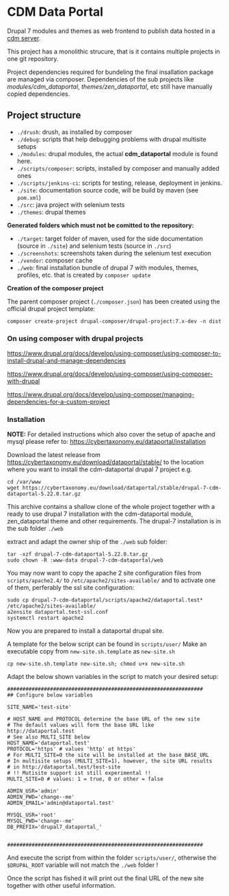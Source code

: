 # CDM Data Portal

Drupal 7 modules and themes as web frontend to publish data hosted in a [cdm server](https://github.com/cybertaxonomy/cdm-server).

This project has a monolithic strucure, that is it contains multiple projects in one git repository.

Project dependencies required for bundeling the final insallation package are managed via composer. Dependencies of the sub projects like *modules/cdm_dataportal*, *themes/zen_dataportal*, etc still have manually copied dependencies. 

## Project structure

* `./drush`: drush, as installed by composer
* `./debug`: scripts that help debugging problems with drupal multisite setups
* `./modules`: drupal modules, the actual **cdm_dataportal** module is found here. 
* `./scripts/composer`: scripts, installed by composer and manually added ones
* `./scripts/jenkins-ci`: scripts for testing, release, deployment in jenkins.
* `./site`: documentation source code, will be build by maven (see `pom.xml`)
* `./src`: java project with selenium tests
* `./themes`: drupal themes

**Generated folders which must not be comitted to the repository:**

* `./target`: target folder of maven, used for the side documentation (source in `./site`) and selenium tests (source in `./src`)
* `./screenshots`: screenshots taken during the selenium test execution
* `./vendor`: composer cache
* `./web`: final installation bundle of drupal 7 with modules, themes, profiles, etc. that is created by `composer update`

**Creation of the composer project**

The parent composer project (`./composer.json`) has been created using the official drupal project template:

~~~
composer create-project drupal-composer/drupal-project:7.x-dev -n dist
~~~

### On using composer with drupal projects

https://www.drupal.org/docs/develop/using-composer/using-composer-to-install-drupal-and-manage-dependencies

https://www.drupal.org/docs/develop/using-composer/using-composer-with-drupal

https://www.drupal.org/docs/develop/using-composer/managing-dependencies-for-a-custom-project



### Installation

**NOTE:** For detailed instructions which also cover the setup of apache and mysql please refer to: https://cybertaxonomy.eu/dataportal/installation

Download the latest release from https://cybertaxonomy.eu/download/dataportal/stable/ to the location where you want to install the cdm-dataportal drupal 7 project e.g.

~~~
cd /var/www
wget https://cybertaxonomy.eu/download/dataportal/stable/drupal-7-cdm-dataportal-5.22.0.tar.gz
~~~

This archive contains a shallow clone of the whole project together with a ready to use drupal 7 installation with the cdm-dataportal module, zen_dataportal theme and other requirements. The drupal-7 installation is in the sub folder `./web`

extract and adapt the owner ship of the `./web` sub folder:

~~~
tar -xzf drupal-7-cdm-dataportal-5.22.0.tar.gz
sudo chown -R :www-data drupal-7-cdm-dataportal/web
~~~

You may now want to copy the apache 2 site configuration files from `scripts/apache2.4/` to `/etc/apache2/sites-available/` and to activate one of them, perferably the ssl site configuration:

~~~
sudo cp drupal-7-cdm-dataportal/scripts/apache2/dataportal.test* /etc/apache2/sites-available/
a2ensite dataportal.test-ssl.conf
systemctl restart apache2
~~~

Now you are prepared to install a dataportal drupal site. 

A template for the below script can be found in `scripts/user/`
Make an executable copy from `new-site.sh.template` as `new-site.sh` 

~~~
cp new-site.sh.template new-site.sh; chmod u+x new-site.sh
~~~

Adapt the below shown variables in the script to match your desired setup:

~~~
################################################################
## Configure below variables

SITE_NAME='test-site'

# HOST_NAME and PROTOCOL determine the base URL of the new site
# The default values will form the base URL like http://dataportal.test
# See also MULTI_SITE below
HOST_NAME='dataportal.test'
PROTOCOL='https' # values 'http' ot https'
# For MULTI_SITE=0 the site will be installed at the base BASE_URL
# In multisite setups (MULTI_SITE=1), however, the site URL results 
# in http://dataportal.test/test-site
# !! Mutisite support ist still experimental !!
MULTI_SITE=0 # values: 1 = true, 0 or other = false

ADMIN_USR='admin'
ADMIN_PWD='change--me'
ADMIN_EMAIL='admin@dataportal.test'

MYSQL_USR='root'
MYSQL_PWD='change--me'
DB_PREFIX='drupal7_dataportal_'


################################################################
~~~

And execute the script from within the folder `scripts/user/`, otherwise the `$DRUPAL_ROOT` variable will not match the `./web` folder !

Once the script has fished it will print out the final URL of the new site together with other useful information.














